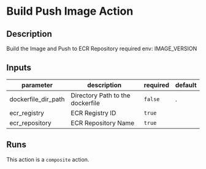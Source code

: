 # Build Push Image Action

<!-- action-docs-description -->
## Description

Build the Image and Push to ECR Repository
required env:
  IMAGE_VERSION
<!-- action-docs-description -->

<!-- markdownlint-disable line-length -->
<!-- action-docs-inputs -->
## Inputs

| parameter | description | required | default |
| --- | --- | --- | --- |
| dockerfile_dir_path | Directory Path to the dockerfile | `false` | . |
| ecr_registry | ECR Registry ID | `true` |  |
| ecr_repository | ECR Repository Name | `true` |  |
<!-- action-docs-inputs -->
<!-- markdownlint-enable line-length -->

<!-- action-docs-outputs -->

<!-- action-docs-outputs -->

<!-- action-docs-runs -->
## Runs

This action is a `composite` action.
<!-- action-docs-runs -->
